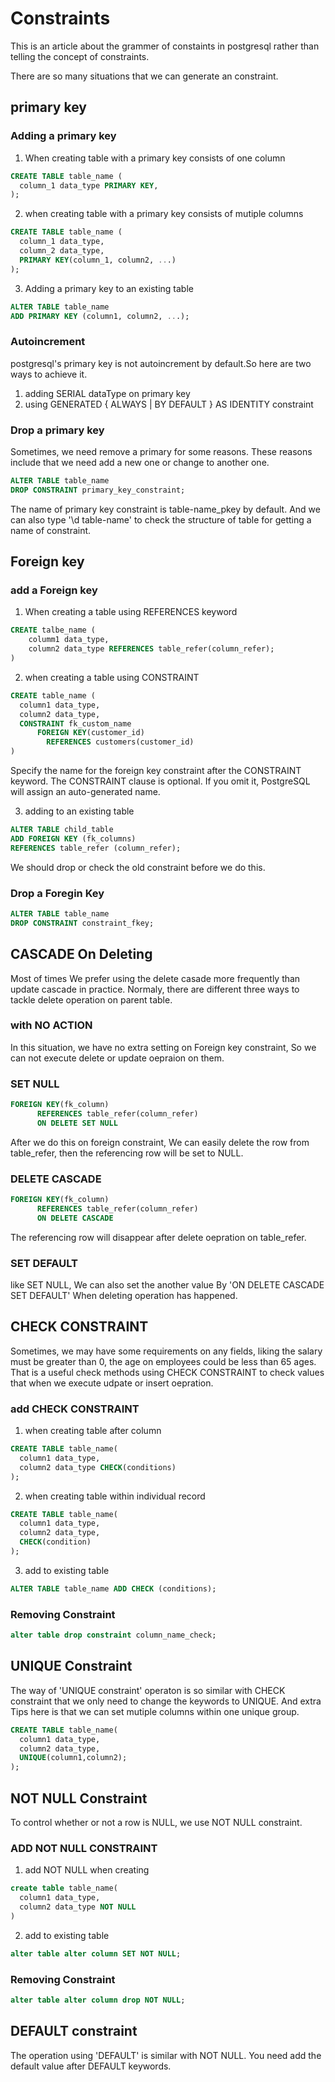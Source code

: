 # Constraints

This is an article about the grammer of constaints in postgresql rather than telling the concept of constraints.

There are so many situations that we can generate an constraint. 


## primary key

### Adding a primary key
1) When creating table with a primary key consists of one column

```sql
CREATE TABLE table_name (
  column_1 data_type PRIMARY KEY, 
);
```

2) when creating table with a primary key consists of mutiple columns

```sql
CREATE TABLE table_name (
  column_1 data_type, 
  column_2 data_type,
  PRIMARY KEY(column_1, column2, ...)
);
```

3) Adding a primary key to an existing table

```sql
ALTER TABLE table_name 
ADD PRIMARY KEY (column1, column2, ...);
```

### Autoincrement

postgresql's primary key is not autoincrement by default.So here are two ways to achieve it.

1) adding SERIAL dataType on  primary key 
2) using GENERATED { ALWAYS | BY DEFAULT } AS IDENTITY constraint

### Drop a primary key

Sometimes, we need remove a primary for some reasons. These reasons include that we need add a new one or  change to another one.

```sql
ALTER TABLE table_name 
DROP CONSTRAINT primary_key_constraint;
```
The name of primary key constraint is table-name_pkey by default. And we can also type '\\d table-name' to check the structure of table for getting a name of constraint.

## Foreign key

### add a Foreign key

1) When creating a table using REFERENCES keyword

```sql
CREATE talbe_name (
    columm1 data_type,
    column2 data_type REFERENCES table_refer(column_refer);
)
```
2) when creating a table using CONSTRAINT

```sql
CREATE table_name (
  column1 data_type,
  column2 data_type,
  CONSTRAINT fk_custom_name
      FOREIGN KEY(customer_id) 
        REFERENCES customers(customer_id)
)
```
Specify the name for the foreign key constraint after the CONSTRAINT keyword. The CONSTRAINT clause is optional. If you omit it, PostgreSQL will assign an auto-generated name.

3) adding to an existing table


```sql
ALTER TABLE child_table 
ADD FOREIGN KEY (fk_columns) 
REFERENCES table_refer (column_refer);
```
We should drop or check the old constraint before we do this.

### Drop a Foregin Key

```sql 
ALTER TABLE table_name
DROP CONSTRAINT constraint_fkey;
```

## CASCADE On Deleting

Most of times We prefer using the delete casade more frequently than update cascade in practice. Normaly, there are different three ways to  tackle delete operation on parent table.

### with NO ACTION

In this situation, we have no extra setting on Foreign key constraint, So we can not execute delete or update oepraion on them.

### SET NULL

```sql
FOREIGN KEY(fk_column) 
	  REFERENCES table_refer(column_refer)
	  ON DELETE SET NULL
```
After we do this on foreign constraint, We can easily delete the row from table_refer, then the referencing row will be set to NULL.

### DELETE CASCADE

```sql
FOREIGN KEY(fk_column) 
	  REFERENCES table_refer(column_refer)
	  ON DELETE CASCADE
```
The referencing row will disappear after delete oepration on table_refer.

### SET DEFAULT 

like SET NULL, We can also set the another value By 'ON DELETE CASCADE SET DEFAULT'  When deleting operation has happened.


## CHECK CONSTRAINT

Sometimes, we may have some requirements on any fields, liking the salary must be greater than 0, the age on employees could be less than 65 ages. That is a useful check methods using CHECK CONSTRAINT to check  values that when we  execute udpate or insert oepration.


### add CHECK CONSTRAINT 

1) when creating table after column
```sql
CREATE TABLE table_name(
  column1 data_type,
  column2 data_type CHECK(conditions)
);
```
2) when creating table within individual record

```sql
CREATE TABLE table_name(
  column1 data_type,
  column2 data_type,
  CHECK(condition)
);
```
3) add to existing table

```sql
ALTER TABLE table_name ADD CHECK (conditions);
```

### Removing Constraint

```sql
alter table drop constraint column_name_check;
```

## UNIQUE Constraint

The way of 'UNIQUE constraint' operaton is so similar with CHECK constraint that we only need to change the keywords to UNIQUE. And extra Tips here is that we can set mutiple columns within one unique group.

```sql
CREATE TABLE table_name(
  column1 data_type,
  column2 data_type,
  UNIQUE(column1,column2);
);
```

## NOT NULL Constraint

To control whether or not a row is NULL, we use NOT NULL constraint.

### ADD NOT NULL CONSTRAINT

1) add NOT NULL when creating

```sql
create table table_name(
  column1 data_type,
  column2 data_type NOT NULL
)
```

2) add to existing table 

```sql
alter table alter column SET NOT NULL;
```
### Removing Constraint

```sql
alter table alter column drop NOT NULL;
```



## DEFAULT constraint

The operation using 'DEFAULT' is similar with NOT NULL. You need add the default value after DEFAULT keywords.
